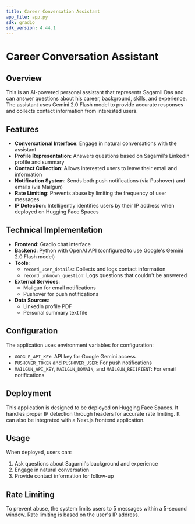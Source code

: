 ```yaml
---
title: Career Conversation Assistant
app_file: app.py
sdk: gradio
sdk_version: 4.44.1
---
```


# Career Conversation Assistant

## Overview
This is an AI-powered personal assistant that represents Sagarnil Das and can answer questions about his career, background, skills, and experience. The assistant uses Gemini 2.0 Flash model to provide accurate responses and collects contact information from interested users.

## Features
- **Conversational Interface**: Engage in natural conversations with the assistant
- **Profile Representation**: Answers questions based on Sagarnil's LinkedIn profile and summary
- **Contact Collection**: Allows interested users to leave their email and information
- **Notification System**: Sends both push notifications (via Pushover) and emails (via Mailgun)
- **Rate Limiting**: Prevents abuse by limiting the frequency of user messages
- **IP Detection**: Intelligently identifies users by their IP address when deployed on Hugging Face Spaces

## Technical Implementation
- **Frontend**: Gradio chat interface
- **Backend**: Python with OpenAI API (configured to use Google's Gemini 2.0 Flash model)
- **Tools**: 
  - `record_user_details`: Collects and logs contact information
  - `record_unknown_question`: Logs questions that couldn't be answered
- **External Services**:
  - Mailgun for email notifications
  - Pushover for push notifications
- **Data Sources**:
  - LinkedIn profile PDF
  - Personal summary text file

## Configuration
The application uses environment variables for configuration:
- `GOOGLE_API_KEY`: API key for Google Gemini access
- `PUSHOVER_TOKEN` and `PUSHOVER_USER`: For push notifications
- `MAILGUN_API_KEY`, `MAILGUN_DOMAIN`, and `MAILGUN_RECIPIENT`: For email notifications

## Deployment
This application is designed to be deployed on Hugging Face Spaces. It handles proper IP detection through headers for accurate rate limiting. It can also be integrated with a Next.js frontend application.

## Usage
When deployed, users can:
1. Ask questions about Sagarnil's background and experience
2. Engage in natural conversation
3. Provide contact information for follow-up

## Rate Limiting
To prevent abuse, the system limits users to 5 messages within a 5-second window. Rate limiting is based on the user's IP address.

